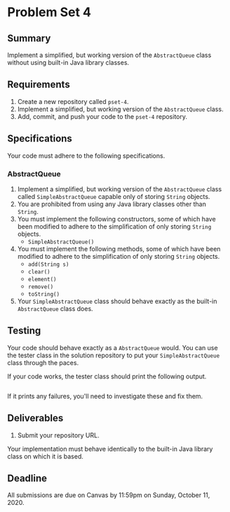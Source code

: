 # Problem Set 4

## **Summary**

Implement a simplified, but working version of the `AbstractQueue` class without using built-in Java library classes.

## Requirements

1. Create a new repository called `pset-4`.
2. Implement a simplified, but working version of the `AbstractQueue` class.
3. Add, commit, and push your code to the `pset-4` repository.

## Specifications

Your code must adhere to the following specifications.

### AbstractQueue

1. Implement a simplified, but working version of the `AbstractQueue` class called `SimpleAbstractQueue` capable only of storing `String` objects.
2. You are prohibited from using any Java library classes other than `String`.
3. You must implement the following constructors, some of which have been modified to adhere to the simplification of only storing `String` objects.
   * `SimpleAbstractQueue()`
4. You must implement the following methods, some of which have been modified to adhere to the simplification of only storing `String` objects.
   * `add(String s)`
   * `clear()`
   * `element()`
   * `remove()`
   * `toString()`
5. Your `SimpleAbstractQueue` class should behave exactly as the built-in `AbstractQueue` class does.

## Testing

Your code should behave exactly as a `AbstractQueue` would. You can use the tester class in the solution repository to put your `SimpleAbstractQueue` class through the paces.

If your code works, the tester class should print the following output.

```text

```

If it prints any failures, you'll need to investigate these and fix them.

## Deliverables

1. Submit your repository URL.

Your implementation must behave identically to the built-in Java library class on which it is based.

## Deadline

All submissions are due on Canvas by 11:59pm on Sunday, October 11, 2020.

